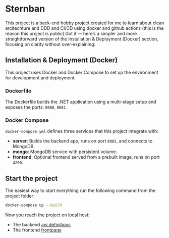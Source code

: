 # Sternban
This project is a back-end hobby project created for me to learn about clean arcitechture and DDD and CI/CD using docker and github actions (this is the reason this project is public).Got it — here’s a simpler and more straightforward version of the Installation & Deployment (Docker) section, focusing on clarity without over-explaining:

## Installation & Deployment (Docker)

This project uses Docker and Docker Compose to set up the environment for development and deployment.

### Dockerfile

The Dockerfile builds the .NET application using a multi-stage setup and exposes the ports:
`8080`, `8081`

### Docker Compose

`docker-compose.yml` defines three services that this project integrate with:

- **server**: Builds the backend app, runs on port `8085`, and connects to MongoDB.
- **mongo**: MongoDB service with persistent volume.
- **frontend**: Optional frontend served from a prebuilt image, runs on port `4200`.

## Start the project 
The easiest way to start everything run the following command from the project folder:

```bash
docker-compose up --build
```

Now you reach the project on local host:
- The backend [api definitions](http://localhost:8085/scalar/v1) 
- The frontend [frontpage](http://localhost:4200/)